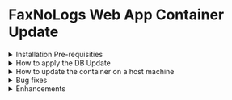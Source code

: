 # FaxNoLogs Web App Container Update

<details><summary>Installation Pre-requisities</summary>
<p>

- Please make sure you have apply previous updates ([FaxNoLogs Containers and Database Update](https://github.com/kparginos/faxnologs-dbupdate.git))
	
>### If you already have done it, **DO NOT RUN IT AGAIN !!!**

</p>
</details>

<details><summary>How to apply the DB Update</summary>
<p>
At the host machine run the following:

1. Download file https://github.com/kparginos/faxnologs_update/blob/main/DBUpdate-1-3-0.tar at a local folder
2. Open a command prompt, change directory to the above folder and run the following commands in the specific order:
```
docker exec faxnologs_webapp bash -c "mkdir dbupdate"
```
```
docker cp . faxnologs_webapp:/app/dbupdate/.
```
That will copy all necessary files for the database update to web app container.

3. From the command prompt, change to the folder that contains the .yml file and run the following command:
```
docker exec faxnologs_webapp bash -c "cd dbupdate && sed -i 's/localhost,1433/db/g' appsettings.json && dotnet FaxNoLogs.Migrations.dll -u"
```

The above command, should it run correctly, must apply the following:

  1. Switch to dbsetup folder
  2. Run the DB update script
	
If the last command that updates the database completes successfully, there should be the following output to console:

```
Start Database Update...                               
Droping backup table...                            - OK
Backing up UserLevels...                           - OK
Dropping foreign key from Users...                 - OK
Dropping table UserLevels...                       - OK
Creating table UserLevels...                       - OK
Coping data from backup...                         - OK
Inserting the new level...                         - OK
Restoring foreign key with Users table...          - OK
Completin foreign key restore...                   - OK
Dropping backup table...                           - OK
Update completed                                   - OK
Database Update Completed                              
```
</p>
</details>

<details><summary>How to update the container on a host machine</summary>
<p>

1. Before updating the container you must download the following file depending on your OS:

  >* [FaxNoLogs-Containers-WinSetup.yml for Windows OS](https://github.com/kparginos/faxnologs_wepapp_update/blob/main/FaxNoLogs-Containers-WinSetup.yml)
  
  >* [FaxNoLogs-Containers-LinuxSetup.yml for Linux OS](https://github.com/kparginos/faxnologs_wepapp_update/blob/main/FaxNoLogs-Containers-LinuxSetup.yml)
  
</p>

<p>

2. To update to the latest version you need to do the following:

* For the Windows Host run this command:

```
docker-compose -f FaxNoLogs-Containers-WinSetup.yml pull
```

* For the Linux Host run this command:

```
docker-compose -f FaxNoLogs-Containers-LinuxSetup.yml pull
```

Once finished, run the following to update the web app container:

```
docker-compose -f FaxNoLogs-Containers-WinSetup.yml up -d --no-deps faxnologs_webapp
```


</p>
</details>

<details><summary>Bug fixes</summary>
<p>

* ### Web app version 1.2.3:

>1. When user presses the back button and the page to navigate to is then login screen, the system fires a logout command.

* ### Web app version 1.2.2:

>1. Sequence generator provided the same numbers when an admin re-initializes the counters. The fix provided checks the counters log to get the maximum log number and if it is greater than or equal to the current counter, increases the company's sequence generator counter to that number and returns the next one. If the admin sets the sequence generator counter to a value greater that the maximum log number then the sequense continues from that number.
		
</p>
</details>

<details><summary>Enhancements</summary>
<p>
	
* ### Web app version 1.3.0:

>1. A new user level has been added to the system in order to support the UnlockUsers admin user type
>2. A new menu item ***UnlockUsers*** has been created and it will be visible to all users under Admin and UnlockUsers levels. From this page an admin can unlock a user that had accidentally closed the browser without logging out. 

* ### Web app version 1.2.4:

>1. The session never times out for admins.

* ### Web app version 1.2.3:

>1. Two(2) filters added at the Counters History admin option to allow user to filter entries by Company ID and LogYear.
>2. When the application restarts(from Docker) all logged-in users will be logged-out automatically.

* ### Web app version 1.2.2:

>1. New option for the admins console to preview all counters history.

</p>
</details>
